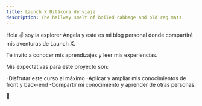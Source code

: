 ```yaml
---
title: Launch X Bitácora de viaje
description: The hallway smelt of boiled cabbage and old rag mats.
---
```


Hola ✌️  soy la explorer Angela y este es mi blog personal donde compartiré mis aventuras de Launch X.

Te invito a conocer mis aprendizajes y leer mis experiencias.

Mis expectativas para este proyecto son:

-Disfrutar este curso al máximo
-Aplicar y ampliar mis conocimientos de front y back-end
-Compartir mi conocimiento y aprender de otras personas.

🚀

